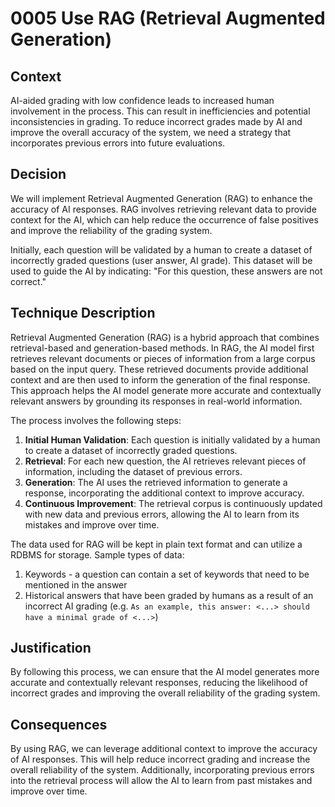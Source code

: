 # 0005 Use RAG (Retrieval Augmented Generation)

## Context

AI-aided grading with low confidence leads to increased human involvement in the process. This can result in inefficiencies and potential inconsistencies in grading. To reduce incorrect grades made by AI and improve the overall accuracy of the system, we need a strategy that incorporates previous errors into future evaluations.

## Decision

We will implement Retrieval Augmented Generation (RAG) to enhance the accuracy of AI responses. RAG involves retrieving relevant data to provide context for the AI, which can help reduce the occurrence of false positives and improve the reliability of the grading system.

Initially, each question will be validated by a human to create a dataset of incorrectly graded questions (user answer, AI grade). This dataset will be used to guide the AI by indicating: "For this question, these answers are not correct."

## Technique Description

Retrieval Augmented Generation (RAG) is a hybrid approach that combines retrieval-based and generation-based methods. In RAG, the AI model first retrieves relevant documents or pieces of information from a large corpus based on the input query. These retrieved documents provide additional context and are then used to inform the generation of the final response. This approach helps the AI model generate more accurate and contextually relevant answers by grounding its responses in real-world information.

The process involves the following steps:

1. **Initial Human Validation**: Each question is initially validated by a human to create a dataset of incorrectly graded questions.
2. **Retrieval**: For each new question, the AI retrieves relevant pieces of information, including the dataset of previous errors.
3. **Generation**: The AI uses the retrieved information to generate a response, incorporating the additional context to improve accuracy.
4. **Continuous Improvement**: The retrieval corpus is continuously updated with new data and previous errors, allowing the AI to learn from its mistakes and improve over time.

The data used for RAG will be kept in plain text format and can utilize a RDBMS for storage. Sample types of data:
1. Keywords - a question can contain a set of keywords that need to be mentioned in the answer
2. Historical answers that have been graded by humans as a result of an incorrect AI grading (e.g. `As an example, this answer: <...> should have a minimal grade of <...>`)

## Justification

By following this process, we can ensure that the AI model generates more accurate and contextually relevant responses, reducing the likelihood of incorrect grades and improving the overall reliability of the grading system.

## Consequences

By using RAG, we can leverage additional context to improve the accuracy of AI responses. This will help reduce incorrect grading and increase the overall reliability of the system. Additionally, incorporating previous errors into the retrieval process will allow the AI to learn from past mistakes and improve over time.
